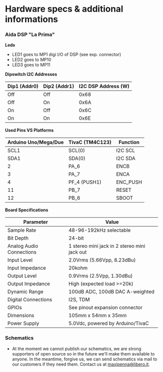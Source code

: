 # Hardware specs & additional informations

### Aida DSP "La Prima"

__Leds__
- LED1 goes to MP1 digi I/O of DSP (see exp. connector)
- LED2 goes to MP10
- LED3 goes to MP11

__Dipswitch I2C Addresses__

Dip1 (Addr0) | Dip2 (Addr1) | I2C DSP Address (W)
------------ | ------------ | -------------------
Off | Off | 0x68
Off | On | 0x6A
On | Off | 0x6C
On | On | 0x6E

__Used Pins VS Platforms__

Arduino Uno/Mega/Due | TivaC (TM4C123) | Function
-------------------- | --------------- | -------- 
SCL1 | SCL(0) | I2C SCL
SDA1 | SDA(0) | I2C SDA
2 | PA_6 | ENCB
3 | PA_7 | ENCA
4 | PF_4 (PUSH1) | ENC_PUSH
11 | PB_7 | RESET
12 | PB_6 | SBOOT

__Board Specifications__

Parameter | Value
-------------------- | -----
Sample Rate | 48-96-192kHz selectable 
Bit Depth | 24-bit 
Analog Audio Connections | 1 stereo mini jack in 2 stereo mini jack out
Input Level | 2.0Vrms (5.66Vpp, 8.23dBu)
Input Impedance | 20kohm
Output Level | 0.9Vrms (2.5Vpp, 1.30dBu) 
Output Impedance | High (expected load >=20k)
Dynamic Range | 100dB ADC, 100dB DAC A-weighted
Digital Connections | I2S, TDM
GPIOs | See pinout expansion connector 
Dimensions | 105mm x 54mm x 35mm
Power Supply | 5.0Vdc, powered by Arduino/TivaC

### Schematics
* At the moment we cannot publish our schematics, we are strong supporters
of open source so in the future we'll make them available to anyone. In the meantime,
forgive us, we can send schematics via mail to our customers if they need them. Contact us at maxipenna@libero.it.







